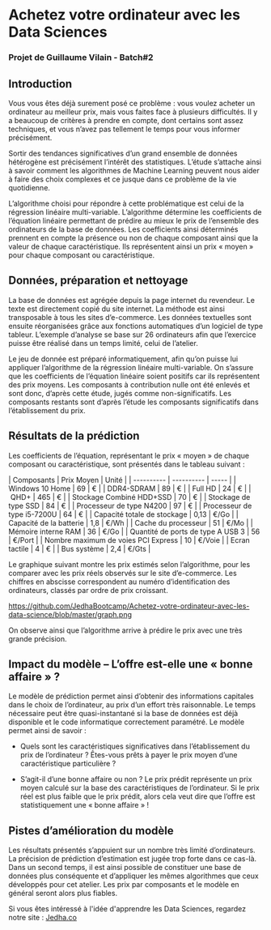 # Achetez votre ordinateur avec les Data Sciences
### Projet de Guillaume Vilain - Batch#2

## Introduction

Vous vous êtes déjà surement posé ce problème : vous voulez acheter un ordinateur au meilleur prix, mais vous faites face à plusieurs difficultés. Il y a beaucoup de critères à prendre en compte, dont certains sont assez techniques, et vous n’avez pas tellement le temps pour vous informer précisément.

Sortir des tendances significatives d’un grand ensemble de données hétérogène est précisément l’intérêt des statistiques. L’étude s’attache ainsi à savoir comment les algorithmes de Machine Learning peuvent nous aider à faire des choix complexes et ce jusque dans ce problème de la vie quotidienne.

L’algorithme choisi pour répondre à cette problématique est celui de la régression linéaire multi-variable. L’algorithme détermine les coefficients de l’équation linéaire permettant de prédire au mieux le prix de l’ensemble des ordinateurs de la base de données. Les coefficients ainsi déterminés prennent en compte la présence ou non de chaque composant ainsi que la valeur de chaque caractéristique. Ils représentent ainsi un prix « moyen » pour chaque composant ou caractéristique.


## Données, préparation et nettoyage

La base de données est agrégée depuis la page internet du revendeur. Le texte est directement copié du site internet. La méthode est ainsi transposable à tous les sites d’e-commerce. Les données textuelles sont ensuite réorganisées grâce aux fonctions automatiques d’un logiciel de type tableur. L’exemple d’analyse se base sur 26 ordinateurs afin que l’exercice puisse être réalisé dans un temps limité, celui de l’atelier.

Le jeu de donnée est préparé informatiquement, afin qu’on puisse lui appliquer l’algorithme de la régression linéaire multi-variable. On s’assure que les coefficients de l’équation linéaire soient positifs car ils représentent des prix moyens. Les composants à contribution nulle ont été enlevés et sont donc, d’après cette étude, jugés comme non-significatifs. Les composants restants sont d’après l’étude les composants significatifs dans l’établissement du prix.

## Résultats de la prédiction

Les coefficients de l’équation, représentant le prix « moyen » de chaque composant ou caractéristique, sont présentés dans le tableau suivant :

| Composants | Prix Moyen | Unité |
| ---------- | ---------- | ----- |
| Windows 10 Home |	69 | € |
| DDR4-SDRAM | 89 |	€ |
| Full HD	| 24 | € |
| QHD+	| 465 |	€ |
| Stockage Combiné HDD+SSD | 70 |	€ |
| Stockage de type SSD | 84 |	€ |
| Processeur de type N4200 | 97 |	€ |
| Processeur de type i5-7200U |	64 | € |
| Capacité totale de stockage |	0,13 | €/Go |
| Capacité de la batterie |	1,8 |	€/Wh |
| Cache du processeur	| 51 | €/Mo |
| Mémoire interne RAM |	36 | €/Go |
| Quantité de ports de type A USB 3	| 56 | €/Port |
| Nombre maximum de voies PCI Express |	10 | €/Voie |
| Ecran tactile | 4 |	€ |
| Bus système |	2,4 |	€/Gts |

Le graphique suivant montre les prix estimés selon l’algorithme, pour les comparer avec les prix réels observés sur le site d’e-commerce. Les chiffres en abscisse correspondent au numéro d’identification des ordinateurs, classés par ordre de prix croissant.

https://github.com/JedhaBootcamp/Achetez-votre-ordinateur-avec-les-data-science/blob/master/graph.png

On observe ainsi que l’algorithme arrive à prédire le prix avec une très grande précision.

## Impact du modèle – L’offre est-elle une « bonne affaire » ?

Le modèle de prédiction permet ainsi d’obtenir des informations capitales dans le choix de l’ordinateur, au prix d’un effort très raisonnable. Le temps nécessaire peut être quasi-instantané si la base de données est déjà disponible et le code informatique correctement paramétré. Le modèle permet ainsi de savoir :

  * Quels sont les caractéristiques significatives dans l’établissement du prix de l’ordinateur ? Êtes-vous prêts à payer le prix moyen d’une caractéristique particulière ?

  * S’agit-il d’une bonne affaire ou non ? Le prix prédit représente un prix moyen calculé sur la base des caractéristiques de l’ordinateur. Si le prix réel est plus faible que le prix prédit, alors cela veut dire que l’offre est statistiquement une « bonne affaire » !


## Pistes d’amélioration du modèle

Les résultats présentés s’appuient sur un nombre très limité d’ordinateurs. La précision de prédiction d’estimation est jugée trop forte dans ce cas-là. Dans un second temps, il est ainsi possible de constituer une base de données plus conséquente et d’appliquer les mêmes algorithmes que ceux développés pour cet atelier. Les prix par composants et le modèle en général seront alors plus fiables.

Si vous êtes intéressé à l'idée d'apprendre les Data Sciences, regardez notre site : [Jedha.co](jedha.co)
